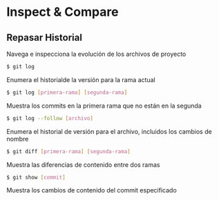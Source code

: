 # Inspect & Compare

## Repasar Historial

Navega e inspecciona la evolución de los archivos de proyecto

```bash
$ git log
```

Enumera el historialde la versión para la rama actual

```bash
$ git log [primera-rama] [segunda-rama]
```

Muestra los commits en la primera rama que no están en la segunda

```bash
$ git log --follow [archivo]
```

Enumera el historial de versión para el archivo, incluidos los cambios de nombre

```bash
$ git diff [primera-rama] [segunda-rama]
```

Muestra las diferencias de contenido entre dos ramas

```bash
$ git show [commit]
```

Muestra los cambios de contenido del commit especificado
